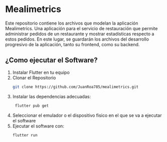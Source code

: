 # Mealimetrics

Este repositorio contiene los archivos que modelan la aplicación Mealimetrics. Una aplicación para el servicio de restauración que permite administrar pedidos de un restaurante y mostrar estadísticas respecto a estos pedidos. En este lugar, se guardarán los archivos del desarrollo progresivo de la aplicación, tanto su frontend, como su backend.

## ¿Como ejecutar el Software?

1. Instalar Flutter en tu equipo
2. Clonar el Repositorio
   ```bash
   git clone https://github.com/JuanRoa785/mealimetrics.git
3. Instalar las dependencias adecuadas:
   ```bash
    flutter pub get
4. Seleccionar el emulador o el dispositivo fisico en el que se va a ejecutar el software
5. Ejecutar el software con:
   ```bash
   flutter run
